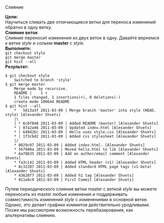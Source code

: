 Слияние

**Цели:**  
Научиться сливать две отличающиеся ветки для переноса изменений обратно в одну ветку.  
**Слияние веток**  
Слияние переносит изменения из двух веток в одну. Давайте вернемся к ветке *style* и сольем **master** с *style*.  
**Выполните:**  
`git checkout style`  
`git merge master`  
`git hist --all`  
**Результат:**  

    $ git checkout style  
        Switched to branch 'style'  
    $ git merge master  
        Merge made by recursive.  
        README |    1 +  
        1 files changed, 1 insertions(+), 0 deletions(-)  
        create mode 100644 README  
    $ git hist --all
        *   5813a3f 2011-03-09 | Merge branch 'master' into style (HEAD, style) [Alexander Shvets]
        |\  
        | * 6c0f848 2011-03-09 | Added README (master) [Alexander Shvets]
        * | 07a2a46 2011-03-09 | Updated index.html [Alexander Shvets]
        * | 649d26c 2011-03-09 | Hello uses style.css [Alexander Shvets]
        * | 1f3cbd2 2011-03-09 | Added css stylesheet [Alexander Shvets]
        |/  
        * 8029c07 2011-03-09 | Added index.html. [Alexander Shvets]
        * 567948a 2011-03-09 | Moved hello.html to lib [Alexander Shvets]
        * 6a78635 2011-03-09 | Add an author/email comment [Alexander Shvets]
        * fa3c141 2011-03-09 | Added HTML header (v1) [Alexander Shvets]
        * 8c32287 2011-03-09 | Added standard HTML page tags (v1-beta) [Alexander Shvets]
        * 43628f7 2011-03-09 | Added h1 tag [Alexander Shvets]
        * 911e8c9 2011-03-09 | First Commit [Alexander Shvets]

Путем периодического слияния ветки master с веткой *style* вы можете переносить из master любые изменения и поддерживать совместимость изменений *style* с изменениями в основной ветке.  
Однако, это делает графики коммитов действительно уродливыми. Позже мы рассмотрим возможность перебазирования, как альтернативы слиянию.